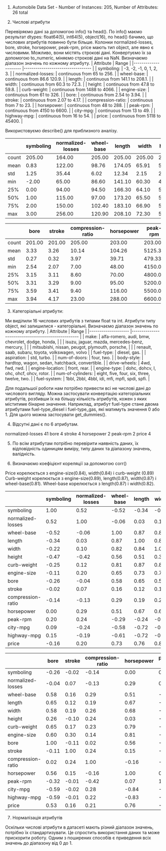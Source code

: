 1. Automobile Data Set - Number of Instances: 205, Number of Attributes: 26 total

2. Числові атрибути

Перевіряємо дані за допомогою info() та head(). По info() маємо результат dtypes: float64(5), int64(5), object(16), по head() бачимо, що числових атрибутів повинно бути більше. Колонки normalized-losses, bore, stroke, horsepower, peak-rpm, price мають тип object, але явно є числовими. Можливо, вони містять строкові дані. Конвертуємо їх за допомогою to_numeric, міняємо строкові дані на NaN. Визначаємо діапазон значень по кожному атрибуту. 
 | Attribute           	| Range                            	|
|---------------------	|----------------------------------	|
|  symboling:         	| -3, -2, -1, 0, 1, 2, 3.          	|
|  normalized-losses: 	|  continuous from 65 to 256.      	|
|  wheel-base:        	|  continuous from 86.6 120.9.     	|
|  length:            	|  continuous from 141.1 to 208.1. 	|
|  width:             	|  continuous from 60.3 to 72.3.   	|
|  height:            	|  continuous from 47.8 to 59.8.   	|
|  curb-weight:       	|  continuous from 1488 to 4066.   	|
|  engine-size:       	|  continuous from 61 to 326.      	|
|  bore:              	|  continuous from 2.54 to 3.94.   	|
|  stroke:            	|  continuous from 2.07 to 4.17.   	|
|  compression-ratio: 	|  continuous from 7 to 23.        	|
|  horsepower:        	|  continuous from 48 to 288.      	|
|  peak-rpm:          	|  continuous from 4150 to 6600.   	|
|  city-mpg:          	|  continuous from 13 to 49.       	|
|  highway-mpg:       	|  continuous from 16 to 54.       	|
|  price:             	|  continuous from 5118 to 45400.  	|

Використовуємо describe() для приблизного аналізу.

|       | symboling | normalized-losses | wheel-base | length | width  | height | curb-weight | engine-size |
|-------|-----------|-------------------|------------|--------|--------|--------|-------------|-------------|
| count | 205.00    | 164.00            | 205.00     | 205.00 | 205.00 | 205.00 | 205.00      | 205.00      |
| mean  | 0.83      | 122.00            | 98.76      | 174.05 | 65.91  | 53.72  | 2555.57     | 126.91      |
| std   | 1.25      | 35.44             | 6.02       | 12.34  | 2.15   | 2.44   | 520.68      | 41.64       |
| min   | -2.00     | 65.00             | 86.60      | 141.10 | 60.30  | 47.80  | 1488.00     | 61.00       |
| 25%   | 0.00      | 94.00             | 94.50      | 166.30 | 64.10  | 52.00  | 2145.00     | 97.00       |
| 50%   | 1.00      | 115.00            | 97.00      | 173.20 | 65.50  | 54.10  | 2414.00     | 120.00      |
| 75%   | 2.00      | 150.00            | 102.40     | 183.10 | 66.90  | 55.50  | 2935.00     | 141.00      |
| max   | 3.00      | 256.00            | 120.90     | 208.10 | 72.30  | 59.80  | 4066.00     | 326.00      |

|       | bore   | stroke | compression-ratio | horsepower | peak-rpm | city-mpg | highway-mpg | price    |
|-------|--------|--------|-------------------|------------|----------|----------|-------------|----------|
| count | 201.00 | 201.00 | 205.00            | 203.00     | 203.00   | 205.00   | 205.00      | 201.00   |
| mean  | 3.33   | 3.26   | 10.14             | 104.26     | 5125.37  | 25.22    | 30.75       | 13207.13 |
| std   | 0.27   | 0.32   | 3.97              | 39.71      | 479.33   | 6.54     | 6.89        | 7947.07  |
| min   | 2.54   | 2.07   | 7.00              | 48.00      | 4150.00  | 13.00    | 16.00       | 5118.00  |
| 25%   | 3.15   | 3.11   | 8.60              | 70.00      | 4800.00  | 19.00    | 25.00       | 7775.00  |
| 50%   | 3.31   | 3.29   | 9.00              | 95.00      | 5200.00  | 24.00    | 30.00       | 10295.00 |
| 75%   | 3.59   | 3.41   | 9.40              | 116.00     | 5500.00  | 30.00    | 34.00       | 16500.00 |
| max   | 3.94   | 4.17   | 23.00             | 288.00     | 6600.00  | 49.00    | 54.00       | 45400.00 |


3. Категоріальні атрибути:

Ми виділили 16 числових атрибутів з типами float та int. Атрибути типу object, які залишилися - категоріальні. Визначаємо діапазон значень по кожному атрибуту.
| Attribute          	| Range                                             	|
|--------------------	|---------------------------------------------------	|
|  make:             	|  alfa-romero, audi, bmw, chevrolet, dodge, honda, 	|
|                    	|  isuzu, jaguar, mazda, mercedes-benz, mercury,    	|
|                    	|  mitsubishi, nissan, peugot, plymouth, porsche,   	|
|                    	|  renault, saab, subaru, toyota, volkswagen, volvo 	|
|  fuel-type:        	|  diesel, gas.                                     	|
|  aspiration:       	|  std, turbo.                                      	|
|  num-of-doors:     	|  four, two.                                       	|
|  body-style:       	|  hardtop, wagon, sedan, hatchback, convertible.   	|
|  drive-wheels:     	|  4wd, fwd, rwd.                                   	|
|  engine-location:  	|  front, rear.                                     	|
|  engine-type:      	|  dohc, dohcv, l, ohc, ohcf, ohcv, rotor.          	|
|  num-of-cylinders: 	|  eight, five, four, six, three, twelve, two.      	|
|  fuel-system:      	|  1bbl, 2bbl, 4bbl, idi, mfi, mpfi, spdi, spfi.    	|

Для подальшої роботи нам потрібно привести всі не числові дані до числового вигляду. Можна застосувати конвертацію категоріальних атрибутів, розбивши їх на більшу кількість атрибутів, кожен з яких міститиме бінарне значення. Наприклад, атрибут fuel-type стане двома атрибутами 
fuel-type_diesel і fuel-type_gas, які матимуть значення 0 або 1. Для цього можна застосувати get_dummies().

4. Відсутні дані є по 6 атрибутам. 

normalized-losses    41
bore                  4
stroke                4
horsepower            2
peak-rpm              2
price                 4

5. По всім атрибутам потрібно перевірити наявність даних, їх відповідність одиницям виміру, типу даних та діапазону значень, валідність.   

6. Визначаємо коефіцієнт кореляції за допомогою corr()

Price корелюється з engine-size(0.84),  width(0.84) і curb-weight (0.89)
Curb-weight корелюється з engine-size(0.89), length(0.87), width(0.87) і wheel-base(0.81).
Wheel-base корелюється з length(0.87) і width(0.82).

|                   | symboling | normalized-losses | wheel-base | length | width | height | curb-weight | engine-size |
|-------------------|-----------|-------------------|------------|--------|-------|--------|-------------|-------------|
| symboling         | 1.00      | 0.52              | -0.52      | -0.34  | -0.22 | -0.47  | -0.25       | -0.11       |
| normalized-losses | 0.52      | 1.00              | -0.06      | 0.03   | 0.10  | -0.42  | 0.12        | 0.20        |
| wheel-base        | -0.52     | -0.06             | 1.00       | 0.87   | 0.82  | 0.56   | 0.81        | 0.65        |
| length            | -0.34     | 0.03              | 0.87       | 1.00   | 0.84  | 0.51   | 0.87        | 0.73        |
| width             | -0.22     | 0.10              | 0.82       | 0.84   | 1.00  | 0.30   | 0.87        | 0.78        |
| height            | -0.47     | -0.42             | 0.56       | 0.51   | 0.30  | 1.00   | 0.37        | 0.12        |
| curb-weight       | -0.25     | 0.12              | 0.81       | 0.87   | 0.87  | 0.37   | 1.00        | 0.89        |
| engine-size       | -0.11     | 0.20              | 0.65       | 0.73   | 0.78  | 0.12   | 0.89        | 1.00        |
| bore              | -0.26     | -0.04             | 0.58       | 0.65   | 0.58  | 0.26   | 0.65        | 0.60        |
| stroke            | -0.02     | 0.07              | 0.16       | 0.12   | 0.19  | -0.10  | 0.17        | 0.30        |
| compression-ratio | -0.14     | -0.13             | 0.29       | 0.19   | 0.26  | 0.24   | 0.23        | 0.14        |
| horsepower        | 0.00      | 0.29              | 0.51       | 0.67   | 0.68  | 0.03   | 0.79        | 0.81        |
| peak-rpm          | 0.20      | 0.24              | -0.29      | -0.24  | -0.24 | -0.25  | -0.26       | -0.29       |
| city-mpg          | 0.09      | -0.24             | -0.58      | -0.72  | -0.66 | -0.19  | -0.76       | -0.70       |
| highway-mpg       | 0.15      | -0.19             | -0.61      | -0.72  | -0.69 | -0.22  | -0.79       | -0.71       |
| price             | -0.16     | 0.20              | 0.73       | 0.76   | 0.84  | 0.25   | 0.89        | 0.84        |

|                   | bore  | stroke | compression-ratio | horsepower | peak-rpm | city-mpg | highway-mpg | price |
|-------------------|-------|--------|-------------------|------------|----------|----------|-------------|-------|
| symboling         | -0.26 | -0.02  | -0.14             | 0.00       | 0.20     | 0.09     | 0.15        | -0.16 |
| normalized-losses | -0.04 | 0.07   | -0.13             | 0.29       | 0.24     | -0.24    | -0.19       | 0.20  |
| wheel-base        | 0.58  | 0.16   | 0.29              | 0.51       | -0.29    | -0.58    | -0.61       | 0.73  |
| length            | 0.65  | 0.12   | 0.19              | 0.67       | -0.24    | -0.72    | -0.72       | 0.76  |
| width             | 0.58  | 0.19   | 0.26              | 0.68       | -0.24    | -0.66    | -0.69       | 0.84  |
| height            | 0.26  | -0.10  | 0.24              | 0.03       | -0.25    | -0.19    | -0.22       | 0.25  |
| curb-weight       | 0.65  | 0.17   | 0.23              | 0.79       | -0.26    | -0.76    | -0.79       | 0.89  |
| engine-size       | 0.60  | 0.30   | 0.14              | 0.81       | -0.29    | -0.70    | -0.71       | 0.84  |
| bore              | 1.00  | -0.11  | 0.02              | 0.56       | -0.32    | -0.59    | -0.59       | 0.53  |
| stroke            | -0.11 | 1.00   | 0.24              | 0.15       | -0.01    | -0.02    | -0.01       | 0.16  |
| compression-ratio | 0.02  | 0.24   | 1.00              | -0.16      | -0.42    | 0.28     | 0.22        | 0.21  |
| horsepower        | 0.56  | 0.15   | -0.16             | 1.00       | 0.07     | -0.84    | -0.83       | 0.76  |
| peak-rpm          | -0.32 | -0.01  | -0.42             | 0.07       | 1.00     | -0.05    | -0.03       | -0.17 |
| city-mpg          | -0.59 | -0.02  | 0.28              | -0.84      | -0.05    | 1.00     | 0.97        | -0.69 |
| highway-mpg       | -0.59 | -0.01  | 0.22              | -0.83      | -0.03    | 0.97     | 1.00        | -0.72 |
| price             | 0.53  | 0.16   | 0.21              | 0.76       | -0.17    | -0.69    | -0.72       | 1.00  |

7. Нормалізація атрибутів

Оскільки числові атрибути в датасеті мають різний діапазон значень, потрібно їх стандартизувати. 
Це спростить використання даних та може прискорити роботу. Одним з поширених способів є приведення всіх значень до діапазону від 0 до 1.